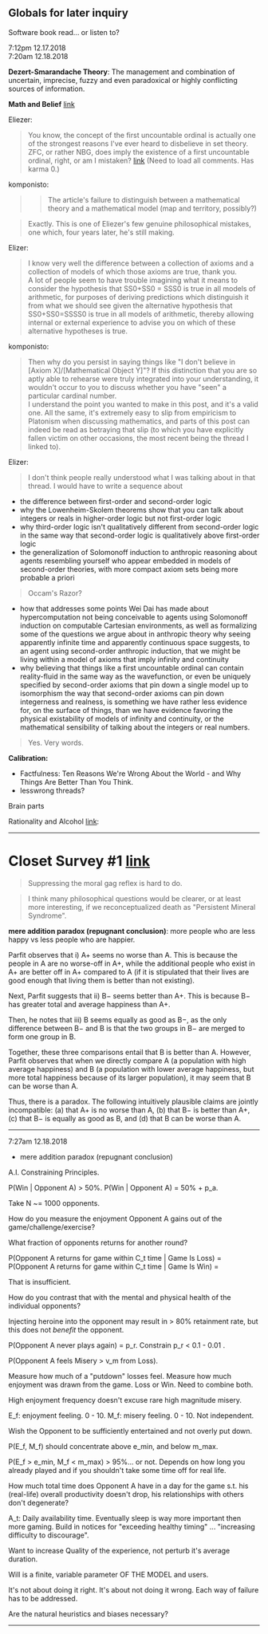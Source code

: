 ## Globals for later inquiry 

Software book read... or listen to?

7:12pm 12.17.2018  
7:20am 12.18.2018

**Dezert-Smarandache Theory**: The management and combination of uncertain, imprecise, fuzzy and even paradoxical or highly conflicting sources of information. 

**Math and Belief** [link](https://www.lesswrong.com/posts/6FmqiAgS8h4EJm86s/how-to-convince-me-that-2-2-3#FSCnmhDvNnTmsNFSr)

Eliezer:
>You know, the concept of the first uncountable ordinal is actually one of the strongest reasons I've ever heard to disbelieve in set theory. ZFC, or rather NBG, does imply the existence of a first uncountable ordinal, right, or am I mistaken? [link](https://www.lesswrong.com/posts/zvXfBqp6TSriNkmbg/harry-potter-and-the-methods-of-rationality-discussion-10#q8rqHkLDAExCytBrv) (Need to load all comments. Has karma 0.)

komponisto:
>>The article's failure to distinguish between a mathematical theory and a mathematical model (map and territory, possibly?)    

>Exactly. This is one of Eliezer's few genuine philosophical mistakes, one which, four years later, he's still making.

Elizer:
>I know very well the difference between a collection of axioms and a collection of models of which those axioms are true, thank you.   
A lot of people seem to have trouble imagining what it means to consider the hypothesis that SS0+SS0 = SSS0 is true in all models of arithmetic, for purposes of deriving predictions which distinguish it from what we should see given the alternative hypothesis that SS0+SS0=SSSS0 is true in all models of arithmetic, thereby allowing internal or external experience to advise you on which of these alternative hypotheses is true.

komponisto:
> Then why do you persist in saying things like "I don't believe in [Axiom X]/[Mathematical Object Y]"? If this distinction that you are so aptly able to rehearse were truly integrated into your understanding, it wouldn't occur to you to discuss whether you have "seen" a particular cardinal number.   
I understand the point you wanted to make in this post, and it's a valid one. All the same, it's extremely easy to slip from empiricism to Platonism when discussing mathematics, and parts of this post can indeed be read as betraying that slip (to which you have explicitly fallen victim on other occasions, the most recent being the thread I linked to).

Elizer:
>I don't think people really understood what I was talking about in that thread. I would have to write a sequence about

* the difference between first-order and second-order logic
* why the Lowenheim-Skolem theorems show that you can talk about integers or reals in higher-order logic but not first-order logic
* why third-order logic isn't qualitatively different from second-order logic in the same way that second-order logic is qualitatively above first-order logic
* the generalization of Solomonoff induction to anthropic reasoning about agents resembling yourself who appear embedded in models of second-order theories, with more compact axiom sets being more probable a priori
>Occam's Razor?
* how that addresses some points Wei Dai has made about hypercomputation not being conceivable to agents using Solomonoff induction on computable Cartesian environments, as well as formalizing some of the questions we argue about in anthropic theory
why seeing apparently infinite time and apparently continuous space suggests, to an agent using second-order anthropic induction, that we might be living within a model of axioms that imply infinity and continuity
* why believing that things like a first uncountable ordinal can contain reality-fluid in the same way as the wavefunction, or even be uniquely specified by second-order axioms that pin down a single model up to isomorphism the way that second-order axioms can pin down integerness and realness, is something we have rather less evidence for, on the surface of things, than we have evidence favoring the physical existability of models of infinity and continuity, or the mathematical sensibility of talking about the integers or real numbers.
>Yes. Very words.

**Calibration:**  
* Factfulness: Ten Reasons We're Wrong About the World - and Why Things Are Better Than You Think.
* lesswrong threads?

Brain parts

Rationality and Alcohol [link](https://www.lesswrong.com/posts/Hs3ymqypvhgFMkgLb/doublethink-choosing-to-be-biased#DmR6Sj2Te56Qcj8fr):

_________________________________

# Closet Survey #1 [link](https://www.lesswrong.com/posts/gPdM553fhdZuNmDxn/closet-survey-1#4hX2EdGkacTA2nC2P)

>Suppressing the moral gag reflex is hard to do.

>I think many philosophical questions would be clearer, or at least more interesting, if we reconceptualized death as "Persistent Mineral Syndrome".

**mere addition paradox (repugnant conclusion)**: more people who are less happy vs less people who are happier.

Parfit observes that i) A+ seems no worse than A. This is because the people in A are no worse-off in A+, while the additional people who exist in A+ are better off in A+ compared to A (if it is stipulated that their lives are good enough that living them is better than not existing).

Next, Parfit suggests that ii) B− seems better than A+. This is because B− has greater total and average happiness than A+.

Then, he notes that iii) B seems equally as good as B−, as the only difference between B− and B is that the two groups in B− are merged to form one group in B.

Together, these three comparisons entail that B is better than A. However, Parfit observes that when we directly compare A (a population with high average happiness) and B (a population with lower average happiness, but more total happiness because of its larger population), it may seem that B can be worse than A.

Thus, there is a paradox. The following intuitively plausible claims are jointly incompatible: (a) that A+ is no worse than A, (b) that B− is better than A+, (c) that B− is equally as good as B, and (d) that B can be worse than A. 
_________________

7:27am 12.18.2018
- mere addition paradox (repugnant conclusion)

A.I. Constraining Principles.

P(Win | Opponent A) > 50%. 
P(Win | Opponent A) = 50% + p_a.

Take N ~= 1000 opponents. 

How do you measure the enjoyment Opponent A gains out of the game/challenge/exercise?

What fraction of opponents returns for another round?

P(Opponent A returns for game within C_t time | Game Is Loss) =
P(Opponent A returns for game within C_t time | Game Is Win) =

That is insufficient.

How do you contrast that with the mental and physical health of the individual opponents?

Injecting heroine into the opponent may result in > 80% retainment rate, but this does not *benefit* the opponent.

P(Opponent A never plays again) = p_r. Constrain p_r < 0.1 - 0.01 .

P(Opponent A feels Misery > v_m from Loss).

Measure how much of a "putdown" losses feel. 
Measure how much enjoyment was drawn from the game. Loss or Win.
Need to combine both. 

High enjoyment frequency doesn't excuse rare high magnitude misery.

E_f: enjoyment feeling. 0 - 10.
M_f: misery feeling. 0 - 10. 
Not independent.

Wish the Opponent to be sufficiently entertained and not overly put down.

P(E_f, M_f) should concentrate above e_min, and below m_max.

P(E_f > e_min, M_f < m_max) > 95%... or not. Depends on how long you already played and if you shouldn't take some time off for real life.

How much total time does Opponent A have in a day for the game s.t. his (real-life) overall productivity doesn't drop, his relationships with others don't degenerate?

A_t: Daily availability time.
Eventually sleep is way more important then more gaming. Build in notices for "exceeding healthy timing" ... "increasing difficulty to discourage".


Want to increase Quality of the experience, not perturb it's average duration.






Will is a finite, variable parameter OF THE MODEL and users.



It's not about doing it right.
It's about not doing it wrong.
Each way of failure has to be addressed.

Are the natural heuristics and biases necessary?
_________________________